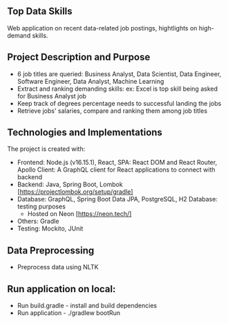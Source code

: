## Top Data Skills
Web application on recent data-related job postings, hightlights on high-demand skills.

## Project Description and Purpose
* 6 job titles are queried: Business Analyst, Data Scientist, Data Engineer, Software Engineer, Data Analyst, Machine Learning
* Extract and ranking demanding skills: ex: Excel is top skill being asked for Business Analyst job
* Keep track of degrees percentage needs to successful landing the jobs
* Retrieve jobs' salaries, compare and ranking them among job titles
  
## Technologies and Implementations
The project is created with:
* Frontend: Node.js (v16.15.1), React, SPA: React DOM and React Router, Apollo Client: A GraphQL client for React applications to connect with backend
* Backend: Java, Spring Boot, Lombok [https://projectlombok.org/setup/gradle]
* Database: GraphQL, Spring Boot Data JPA, PostgreSQL, H2 Database: testing purposes
  - Hosted on Neon [https://neon.tech/]
* Others: Gradle
* Testing: Mockito, JUnit

## Data Preprocessing
* Preprocess data using NLTK

## Run application on local:
* Run build.gradle - install and build dependencies
* Run application - ./gradlew bootRun
